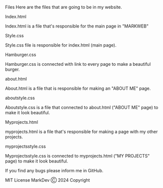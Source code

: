 Files
Here are the files that are going to be in my website.

Index.html

Index.html is a file that's responsible for the main page in "MARKWEB"

Style.css

Style.css file is responsible for index.html (main page).

Hamburger.css

Hamburger.css is connected with link to every page to make a beautiful burger.

about.html

About.html is a file that is responsible for making an "ABOUT ME" page.

aboutstyle.css

Aboutstyle.css is a file that connected to about.html ("ABOUT ME" page) to make it look beautiful.


Myprojects.html

myprojects.html is a file that's responsible for making a page with my other projects.


myprojectsstyle.css 

Myprojectsstyle.css is connected to myprojects.html ("MY PROJECTS" page) to make it look beautiful.


If you find any bugs please inform me in GitHub.

MIT License MarkDev Ⓒ 2024 Copyright
